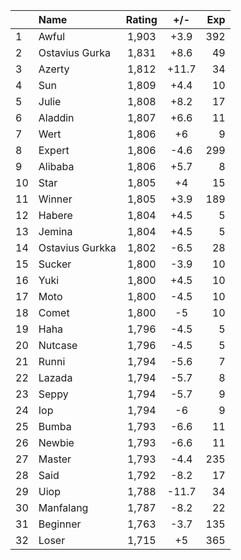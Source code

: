 | |Name|Rating|+/-|Exp|
|-|:---|:----:|:-:|--:|
|1|Awful|1,903|+3.9|392|
|2|Ostavius Gurka|1,831|+8.6|49|
|3|Azerty|1,812|+11.7|34|
|4|Sun|1,809|+4.4|10|
|5|Julie|1,808|+8.2|17|
|6|Aladdin|1,807|+6.6|11|
|7|Wert|1,806|+6|9|
|8|Expert|1,806|-4.6|299|
|9|Alibaba|1,806|+5.7|8|
|10|Star|1,805|+4|15|
|11|Winner|1,805|+3.9|189|
|12|Habere|1,804|+4.5|5|
|13|Jemina|1,804|+4.5|5|
|14|Ostavius Gurkka|1,802|-6.5|28|
|15|Sucker|1,800|-3.9|10|
|16|Yuki|1,800|+4.5|10|
|17|Moto|1,800|-4.5|10|
|18|Comet|1,800|-5|10|
|19|Haha|1,796|-4.5|5|
|20|Nutcase|1,796|-4.5|5|
|21|Runni|1,794|-5.6|7|
|22|Lazada|1,794|-5.7|8|
|23|Seppy|1,794|-5.7|9|
|24|Iop|1,794|-6|9|
|25|Bumba|1,793|-6.6|11|
|26|Newbie|1,793|-6.6|11|
|27|Master|1,793|-4.4|235|
|28|Said|1,792|-8.2|17|
|29|Uiop|1,788|-11.7|34|
|30|Manfalang|1,787|-8.2|22|
|31|Beginner|1,763|-3.7|135|
|32|Loser|1,715|+5|365|

